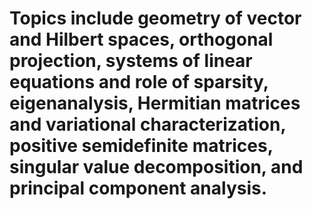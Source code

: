 # Topics include geometry of vector and Hilbert spaces, orthogonal projection, systems of linear equations and role of sparsity, eigenanalysis, Hermitian matrices and variational characterization, positive semidefinite matrices, singular value decomposition, and principal component analysis.
